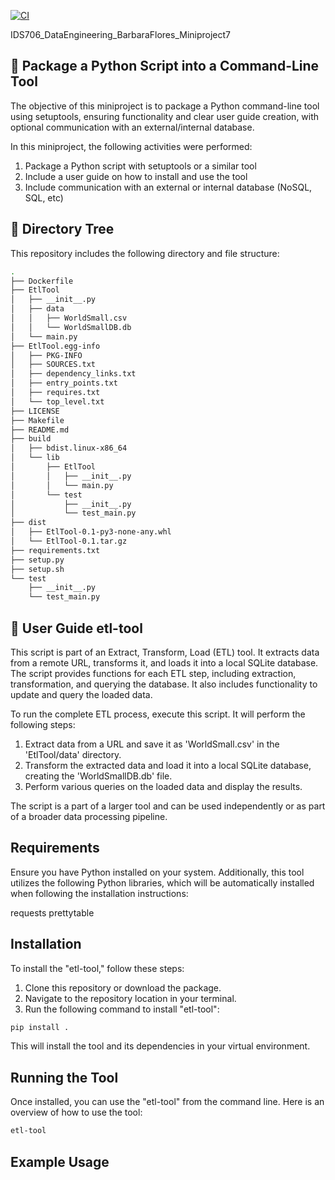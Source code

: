[![CI](https://github.com/nogibjj/IDS706_DataEngineering_BarbaraFlores_Miniproject7/actions/workflows/cicd.yml/badge.svg)](https://github.com/nogibjj/IDS706_DataEngineering_BarbaraFlores_Miniproject7/actions/workflows/cicd.yml)

IDS706_DataEngineering_BarbaraFlores_Miniproject7
## 📂 Package a Python Script into a Command-Line Tool

The objective of this miniproject is to package a Python command-line tool using setuptools, ensuring functionality and clear user guide creation, with optional communication with an external/internal database.

In this miniproject, the following activities were performed:

1. Package a Python script with setuptools or a similar tool
2. Include a user guide on how to install and use the tool
3. Include communication with an external or internal database (NoSQL, SQL, etc)

## 🌳 Directory Tree
This repository includes the following directory and file structure:

```bash
.
├── Dockerfile
├── EtlTool
│   ├── __init__.py
│   ├── data
│   │   ├── WorldSmall.csv
│   │   └── WorldSmallDB.db
│   └── main.py
├── EtlTool.egg-info
│   ├── PKG-INFO
│   ├── SOURCES.txt
│   ├── dependency_links.txt
│   ├── entry_points.txt
│   ├── requires.txt
│   └── top_level.txt
├── LICENSE
├── Makefile
├── README.md
├── build
│   ├── bdist.linux-x86_64
│   └── lib
│       ├── EtlTool
│       │   ├── __init__.py
│       │   └── main.py
│       └── test
│           ├── __init__.py
│           └── test_main.py
├── dist
│   ├── EtlTool-0.1-py3-none-any.whl
│   └── EtlTool-0.1.tar.gz
├── requirements.txt
├── setup.py
├── setup.sh
└── test
    ├── __init__.py
    └── test_main.py
```

## 📖 User Guide etl-tool 

This script is part of an Extract, Transform, Load (ETL) tool. It extracts data from a remote URL, transforms it, and loads it into a local SQLite database. The script provides functions for each ETL step, including extraction, transformation, and querying the database. It also includes functionality to update and query the loaded data. 

To run the complete ETL process, execute this script. It will perform the following steps:
1. Extract data from a URL and save it as 'WorldSmall.csv' in the 'EtlTool/data' directory.
2. Transform the extracted data and load it into a local SQLite database, creating the 'WorldSmallDB.db' file.
3. Perform various queries on the loaded data and display the results.

The script is a part of a larger tool and can be used independently or as part of a broader data processing pipeline.

## Requirements
Ensure you have Python installed on your system. Additionally, this tool utilizes the following Python libraries, which will be automatically installed when following the installation instructions:

requests
prettytable

## Installation
To install the "etl-tool," follow these steps:

1. Clone this repository or download the package.
2. Navigate to the repository location in your terminal.
3. Run the following command to install "etl-tool":

```bash
pip install .
```

This will install the tool and its dependencies in your virtual environment.

## Running the Tool
Once installed, you can use the "etl-tool" from the command line. Here is an overview of how to use the tool:

```bash
etl-tool
```
## Example Usage


